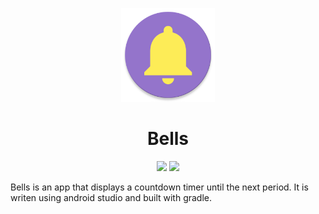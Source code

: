 <p align="center">
<img src ="https://github.com/zacklukem/Bells/raw/master/app/src/main/ic_launcher-web.png" width="150px"/>
</p>
<h1 align="center">Bells</h1>
<p align="center">
<img src="https://img.shields.io/badge/Target%20Sdk%20Version-28-blue.svg" rel="Target SDK 28"/>
<img src="https://img.shields.io/badge/Minimum%20Sdk%20Version-23-green.svg" rel="Minumum SDK 23"/>
</p>
Bells is an app that displays a countdown timer until the next period.  It is writen using android studio and built with gradle.
